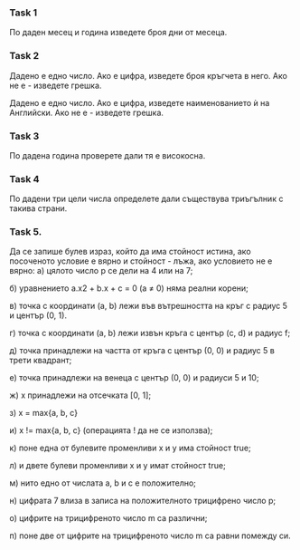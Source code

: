 ### Task 1
По даден месец и година изведете броя дни от месеца.

### Task 2
Дадено е едно число. Ако е цифра, изведете броя кръгчета в него. Ако не е - изведете грешка.

Дадено е едно число. Ако е цифра, изведете наименованието ѝ на Английски. Ако не е - изведете грешка.

### Task 3
По дадена година проверете дали тя е високосна.

### Task 4
По дадени три цели числа определете дали съществува триъгълник с такива страни.

### Task 5. 
Да се запише булев израз, който да има стойност истина, ако посоченото условие е вярно и стойност - лъжа, ако условието не е вярно: 
а) цялото число p се дели на 4 или на 7;

б) уравнението a.x2 + b.x + c = 0 (a ≠ 0) няма реални корени;

в) точка с координати (a, b) лежи във вътрешността на кръг с радиус 5 и център (0, 1).

г) точка с координати (a, b) лежи извън кръга с център (c, d) и радиус f;

д) точка принадлежи на частта от кръга с център (0, 0) и радиус 5 в трети квадрант;

е) точка принадлежи на венеца с център (0, 0) и радиуси 5 и 10;

ж) x принадлежи на отсечката [0, 1];

з) x = max{a, b, c}

и) x != max{a, b, c} (операцията ! да не се използва);

к) поне една от булевите променливи x и y има стойност true;

л) и двете булеви променливи x и y имат стойност true;

м) нито едно от числата a, b и c е положително;

н) цифрата 7 влиза в записа на положителното трицифрено число p;

о) цифрите на трицифреното число m са различни;

п) поне две от цифрите на трицифреното число m са равни помежду си.

